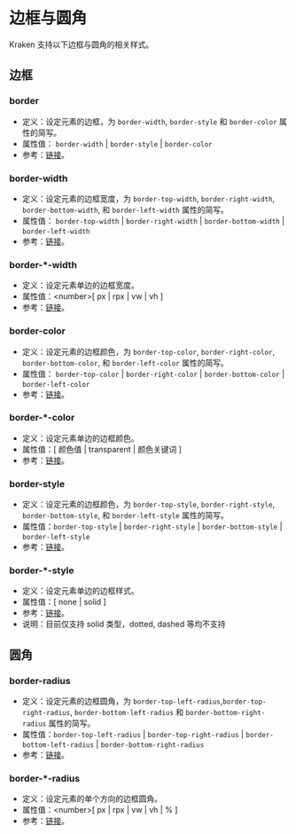 # 边框与圆角

Kraken 支持以下边框与圆角的相关样式。

## 边框

### border

- 定义：设定元素的边框，为 `border-width`, `border-style` 和 `border-color` 属性的简写。
- 属性值： `border-width` | `border-style` | `border-color`
- 参考：[链接](https://developer.mozilla.org/zh-CN/docs/Web/CSS/border)。

### border-width

- 定义：设定元素的边框宽度，为 `border-top-width`, `border-right-width`, `border-bottom-width`, 和 `border-left-width` 属性的简写。
- 属性值： `border-top-width` | `border-right-width` | `border-bottom-width` | `border-left-width`
- 参考：[链接](https://developer.mozilla.org/zh-CN/docs/Web/CSS/border-width)。

### border-\*-width

- 定义：设定元素单边的边框宽度。
- 属性值：\<number>[ px | rpx | vw | vh ]
- 参考：[链接](https://developer.mozilla.org/zh-CN/docs/Web/CSS/border-width)。

### border-color

- 定义：设定元素的边框颜色，为 `border-top-color`, `border-right-color`, `border-bottom-color`, 和 `border-left-color` 属性的简写。
- 属性值： `border-top-color` | `border-right-color` | `border-bottom-color` | `border-left-color`
- 参考：[链接](https://developer.mozilla.org/zh-CN/docs/Web/CSS/border-color)。

### border-\*-color

- 定义：设定元素单边的边框颜色。
- 属性值：[ 颜色值 | transparent | 颜色关键词 ]
- 参考：[链接](https://developer.mozilla.org/zh-CN/docs/Web/CSS/border-color)。

### border-style

- 定义：设定元素的边框颜色，为 `border-top-style`, `border-right-style`, `border-bottom-style`, 和 `border-left-style` 属性的简写。
- 属性值：`border-top-style` | `border-right-style` | `border-bottom-style` | `border-left-style`
- 参考：[链接](https://developer.mozilla.org/zh-CN/docs/Web/CSS/border-style)。

### border-\*-style

- 定义：设定元素单边的边框样式。
- 属性值：[ none | solid ]
- 参考：[链接](https://developer.mozilla.org/zh-CN/docs/Web/CSS/border-style)。
- 说明：目前仅支持 solid 类型，dotted, dashed 等均不支持

## 圆角

### border-radius

- 定义：设定元素的边框圆角，为 `border-top-left-radius`,`border-top-right-radius`, `border-bottom-left-radius` 和 `border-bottom-right-radius` 属性的简写。
- 属性值：`border-top-left-radius` | `border-top-right-radius` | `border-bottom-left-radius` | `border-bottom-right-radius`
- 参考：[链接](https://developer.mozilla.org/zh-CN/docs/Web/CSS/border-radius)。

### border-\*-radius

- 定义：设定元素的单个方向的边框圆角。
- 属性值：\<number>[ px | rpx | vw | vh | % ]
- 参考：[链接](https://developer.mozilla.org/zh-CN/docs/Web/CSS/border-radius)。
